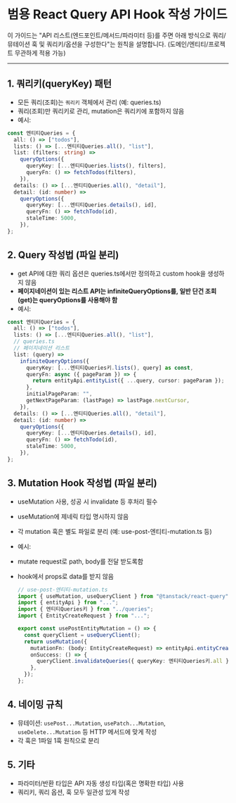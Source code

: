 # 범용 React Query API Hook 작성 가이드

이 가이드는 "API 리스트(엔드포인트/메서드/파라미터 등)를 주면 아래 방식으로 쿼리/뮤테이션 훅 및 쿼리키/옵션을 구성한다"는 원칙을 설명합니다. (도메인/엔티티/프로젝트 무관하게 적용 가능)

---

## 1. 쿼리키(queryKey) 패턴

- 모든 쿼리(조회)는 `쿼리키` 객체에서 관리 (예: queries.ts)
- 쿼리(조회)만 쿼리키로 관리, mutation은 쿼리키에 포함하지 않음
- 예시:

```ts
const 엔티티Queries = {
  all: () => ["todos"],
  lists: () => [...엔티티Queries.all(), "list"],
  list: (filters: string) =>
    queryOptions({
      queryKey: [...엔티티Queries.lists(), filters],
      queryFn: () => fetchTodos(filters),
    }),
  details: () => [...엔티티Queries.all(), "detail"],
  detail: (id: number) =>
    queryOptions({
      queryKey: [...엔티티Queries.details(), id],
      queryFn: () => fetchTodo(id),
      staleTime: 5000,
    }),
};
```

## 2. Query 작성법 (파일 분리)

- get API에 대한 쿼리 옵션은 queries.ts에서만 정의하고 custom hook을 생성하지 않음
- **페이지네이션이 있는 리스트 API는 infiniteQueryOptions를, 일반 단건 조회(get)는 queryOptions를 사용해야 함**
- 예시:

```ts
const 엔티티Queries = {
  all: () => ["todos"],
  lists: () => [...엔티티Queries.all(), "list"],
  // queries.ts
  // 페이지네이션 리스트
  list: (query) =>
    infiniteQueryOptions({
      queryKey: [...엔티티Queries키.lists(), query] as const,
      queryFn: async ({ pageParam }) => {
        return entityApi.entityList({ ...query, cursor: pageParam });
      },
      initialPageParam: "",
      getNextPageParam: (lastPage) => lastPage.nextCursor,
    }),
  details: () => [...엔티티Queries.all(), "detail"],
  detail: (id: number) =>
    queryOptions({
      queryKey: [...엔티티Queries.details(), id],
      queryFn: () => fetchTodo(id),
      staleTime: 5000,
    }),
};
```

## 3. Mutation Hook 작성법 (파일 분리)

- useMutation 사용, 성공 시 invalidate 등 후처리 필수
- useMutation에 제네릭 타입 명시하지 않음
- 각 mutation 훅은 별도 파일로 분리 (예: use-post-엔티티-mutation.ts 등)
- 예시:
- mutate request로 path, body를 전달 받도록함
- hook에서 props로 data를 받지 않음

  ```ts
  // use-post-엔티티-mutation.ts
  import { useMutation, useQueryClient } from "@tanstack/react-query";
  import { entityApi } from "...";
  import { 엔티티Queries키 } from "../queries";
  import { EntityCreateRequest } from "...";

  export const usePostEntityMutation = () => {
    const queryClient = useQueryClient();
    return useMutation({
      mutationFn: (body: EntityCreateRequest) => entityApi.entityCreate(body),
      onSuccess: () => {
        queryClient.invalidateQueries({ queryKey: 엔티티Queries키.all });
      },
    });
  };
  ```

## 4. 네이밍 규칙

- 뮤테이션: `usePost...Mutation`, `usePatch...Mutation`, `useDelete...Mutation` 등 HTTP 메서드에 맞게 작성
- 각 훅은 1파일 1훅 원칙으로 분리

## 5. 기타

- 파라미터/반환 타입은 API 자동 생성 타입(혹은 명확한 타입) 사용
- 쿼리키, 쿼리 옵션, 훅 모두 일관성 있게 작성
